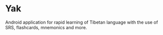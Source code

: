 # Yak
Android application for rapid learning of Tibetan language with the use of SRS, flashcards, mnemonics and more.
